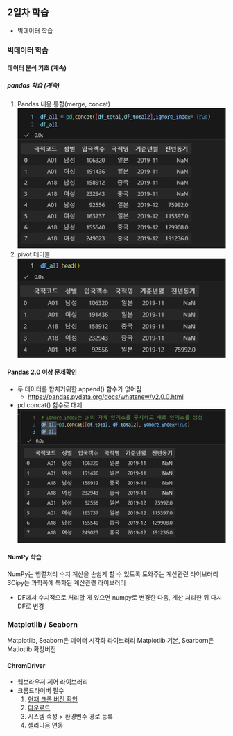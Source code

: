 ## 2일차 학습
- 빅데이터 학습

### 빅데이터 학습

#### 데이터 분석 기초 (계속)

##### pandas 학습 (계속)

1. Pandas 내용 통합(merge, concat)
    ![내용통합](https://raw.githubusercontent.com/simwh123/bigdata-analysis-2024/main/images/ba002.png)
2. pivot 테이블
    ![피벗테이블](https://raw.githubusercontent.com/simwh123/bigdata-analysis-2024/main/images/ba003.png)

#### Pandas 2.0 이상 문제확인
- 두 데이터를 합치기위한 append() 함수가 없어짐
  - https://pandas.pydata.org/docs/whatsnew/v2.0.0.html
- pd.concat() 함수로 대체
    ![pd.concat](https://raw.githubusercontent.com/simwh123/bigdata-analysis-2024/main/images/ba004.png)

#### NumPy 학습
NumPy는 행렬처리 수치 계산을 손쉽게 할 수 있도록 도와주는 계산관련 라이브러리
SCipy는 과학쪽에 특화된 계산관련 라이브러리
- DF에서 수치적으로 처리할 게 있으면 numpy로 변경한 다음, 계산 처리한 뒤 다시 DF로 변경

### Matplotlib / Seaborn
Matplotlib, Seaborn은 데이터 시각화 라이브러리
Matplotlib 기본, Searborn은 Matlotlib 확장버전

#### ChromDriver
- 웹브라우저 제어 라이브러리
- 크롬드라이버 필수
    1. [현재 크롬 버전 확인](chrome://settings/help)
    2. [다운로드](https://googlechromelabs.github.io/chrome-for-testing/)
    3. 시스템 속성 > 환경변수 경로 등록
    4. 셀리니움 연동


